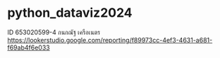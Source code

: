 # python_dataviz2024
ID 653020599-4 กนกณัฐ เครือเนตร
https://lookerstudio.google.com/reporting/f89973cc-4ef3-4631-a681-f69ab4f6e033
